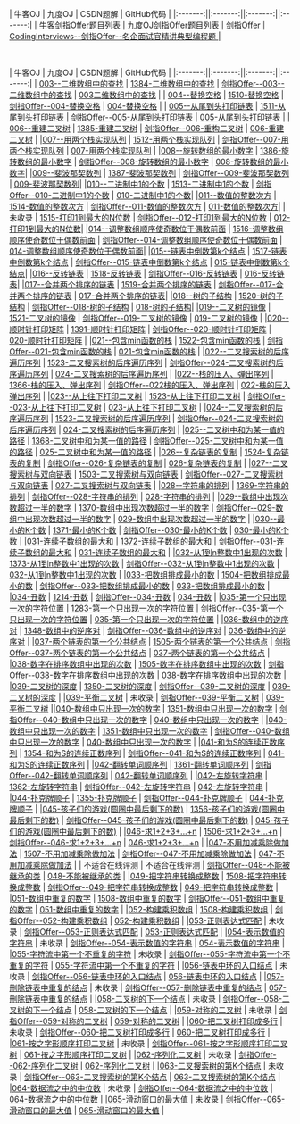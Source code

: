 | 牛客OJ | 九度OJ | CSDN题解 | GitHub代码 |
|:-------:||:-------:||:-------:||:-------:|
| [牛客剑指Offer题目列表](http://www.nowcoder.com/ta/coding-interviews?page=) | [九度OJ剑指Offer题目列表](http://ac.jobdu.com/hhtproblems.php) | [剑指Offer](http://blog.csdn.net/gatieme/article/category/6174073) | [CodingInterviews--剑指Offer--名企面试官精讲典型编程题 ](https://github.com/gatieme/CodingInterviews) |

<br>

| 牛客OJ | 九度OJ | CSDN题解 | GitHub代码 |
|:-------:||:-------:||:-------:||:-------:|
| [003--二维数组中的查找](http://www.nowcoder.com/practice/abc3fe2ce8e146608e868a70efebf62e?tpId=13&tqId=11154&rp=1&ru=/ta/coding-interviews&qru=/ta/coding-interviews/question-ranking)  | [1384-二维数组中的查找](http://ac.jobdu.com/problem.php?pid=1384) |  [剑指Offer--003--二维数组中的查找](http://blog.csdn.net/gatieme/article/details/51100125)  | [003二维数组中的查找](https://github.com/gatieme/CodingInterviews/tree/master/003-%E4%BA%8C%E7%BB%B4%E6%95%B0%E7%BB%84%E4%B8%AD%E7%9A%84%E6%9F%A5%E6%89%BE) |
| [004--替换空格](http://www.nowcoder.com/practice/4060ac7e3e404ad1a894ef3e17650423?tpId=13&tqId=11155&rp=1&ru=/ta/coding-interviews&qru=/ta/coding-interviews/question-ranking)  | [1510-替换空格](http://ac.jobdu.com/problem.php?pid=1510)   | [剑指Offer--004-替换空格](http://blog.csdn.net/gatieme/article/details/51100630)   | [004-替换空格](https://github.com/gatieme/CodingInterviews/tree/master/004-%E6%9B%BF%E6%8D%A2%E7%A9%BA%E6%A0%BC)  |
| [005--从尾到头打印链表](http://www.nowcoder.com/practice/d0267f7f55b3412ba93bd35cfa8e8035?tpId=13&tqId=11156&rp=1&ru=/ta/coding-interviews&qru=/ta/coding-interviews/question-ranking) | [1511-从尾到头打印链表](http://ac.jobdu.com/problem.php?pid=1511)   | [剑指Offer--005-从尾到头打印链表](http://blog.csdn.net/gatieme/article/details/51107632)   | [005-从尾到头打印链表](https://github.com/gatieme/CodingInterviews/tree/master/005-%E4%BB%8E%E5%B0%BE%E5%88%B0%E5%A4%B4%E6%89%93%E5%8D%B0%E9%93%BE%E8%A1%A8)  |
| [006--重建二叉树](http://www.nowcoder.com/practice/8a19cbe657394eeaac2f6ea9b0f6fcf6?tpId=13&tqId=11157&rp=1&ru=%2Fta%2Fcoding-interviews&qru=%2Fta%2Fcoding-interviews%2Fquestion-ranking) | [1385-重建二叉树](http://ac.jobdu.com/problem.php?pid=1385)   | [剑指Offer--006-重构二叉树](http://blog.csdn.net/gatieme/article/details/51108612) | [006-重建二叉树](https://github.com/gatieme/CodingInterviews/tree/master/006-%E9%87%8D%E5%BB%BA%E4%BA%8C%E5%8F%89%E6%A0%91)  |
|[007--用两个栈实现队列](http://www.nowcoder.com/practice/54275ddae22f475981afa2244dd448c6?tpId=13&tqId=11158&rp=1&ru=/ta/coding-interviews&qru=/ta/coding-interviews/question-rankingg) | [1512-用两个栈实现队列](http://ac.jobdu.com/problem.php?pid=1512)   | [剑指Offer--007-用两个栈实现队列](http://blog.csdn.net/gatieme/article/details/51112580) | [007-用两个栈实现队列](https://github.com/gatieme/CodingInterviews/tree/master/007-%E7%94%A8%E4%B8%A4%E4%B8%AA%E6%A0%88%E5%AE%9E%E7%8E%B0%E9%98%9F%E5%88%97)   |
|[008--旋转数组的最小数字](http://www.nowcoder.com/practice/9f3231a991af4f55b95579b44b7a01ba?tpId=13&tqId=11159&rp=1&ru=%2Fta%2Fcoding-interviews&qru=%2Fta%2Fcoding-interviews%2Fquestion-rankingg)  | [1386-旋转数组的最小数字](http://ac.jobdu.com/problem.php?pid=1386)   | [剑指Offer--008-旋转数组的最小数字](http://blog.csdn.net/gatieme/article/details/51115386) | [008-旋转数组的最小数字](https://github.com/gatieme/CodingInterviews/tree/master/008-%E6%97%8B%E8%BD%AC%E6%95%B0%E7%BB%84%E7%9A%84%E6%9C%80%E5%B0%8F%E6%95%B0%E5%AD%97)|
|[009--斐波那契数列](http://www.nowcoder.com/practice/c6c7742f5ba7442aada113136ddea0c3?tpId=13&tqId=11160&rp=1&ru=%2Fta%2Fcoding-interviews&qru=%2Fta%2Fcoding-interviews%2Fquestion-rankingg) | [1387-斐波那契数列](http://ac.jobdu.com/problem.php?pid=1387) | [剑指Offer--009-斐波那契数列](http://blog.csdn.net/gatieme/article/details/51115810) | [009-斐波那契数列](https://github.com/gatieme/CodingInterviews/tree/master/009-%E6%96%90%E6%B3%A2%E9%82%A3%E5%A5%91%E6%95%B0%E5%88%97)|
|[010--二进制中1的个数](http://www.nowcoder.com/practice/c6c7742f5ba7442aada113136ddea0c3?tpId=13&tqId=11160&rp=1&ru=%2Fta%2Fcoding-interviews&qru=%2Fta%2Fcoding-interviews%2Fquestion-rankingg) | [1513-二进制中1的个数](http://ac.jobdu.com/problem.php?pid=1513) | [剑指Offer--010-二进制中1的个数](http://blog.csdn.net/gatieme/article/details/51122144) | [010-二进制中1的个数](https://github.com/gatieme/CodingInterviews/tree/master/010-二进制中1的个数)|
|[011--数值的整数次方](http://www.nowcoder.com/practice/1a834e5e3e1a4b7ba251417554e07c00?tpId=13&tqId=11165&rp=1&ru=/ta/coding-interviews&qru=/ta/coding-interviews/question-ranking) | [1514-数值的整数次方](http://ac.jobdu.com/problem.php?pid=1514) | [剑指Offer--011-数值的整数次方](http://blog.csdn.net/gatieme/article/details/51123043) | [011-数值的整数次方](https://github.com/gatieme/CodingInterviews/tree/master/011-数值的整数次方)|
| 未收录  | [1515-打印1到最大的N位数](http://ac.jobdu.com/problem.php?pid=1515) | [剑指Offer--012-打印1到最大的N位数](http://blog.csdn.net/gatieme/article/details/51132108) | [012-打印1到最大的N位数](https://github.com/gatieme/CodingInterviews/tree/master/012-%E6%89%93%E5%8D%B01%E5%88%B0%E6%9C%80%E5%A4%A7%E7%9A%84N%E4%BD%8D%E6%95%B0)|
|[014--调整数组顺序使奇数位于偶数前面](http://www.nowcoder.com/practice/beb5aa231adc45b2a5dcc5b62c93f593?tpId=13&tqId=11166&rp=1&ru=%2Fta%2Fcoding-interviews&qru=%2Fta%2Fcoding-interviews%2Fquestion-ranking) | [1516-调整数组顺序使奇数位于偶数前面](http://ac.jobdu.com/problem.php?pid=1516) | [剑指Offer--014-调整数组顺序使奇数位于偶数前面](http://blog.csdn.net/gatieme/article/details/51133277) | [014-调整数组顺序使奇数位于偶数前面](https://github.com/gatieme/CodingInterviews/tree/master/014-调整数组顺序使奇数位于偶数前面)|
|[015--链表中倒数第k个结点](http://www.nowcoder.com/practice/529d3ae5a407492994ad2a246518148a?tpId=13&tqId=11167&rp=1&ru=%2Fta%2Fcoding-interviews&qru=%2Fta%2Fcoding-interviews%2Fquestion-ranking) | [1517-链表中倒数第k个结点](http://ac.jobdu.com/problem.php?pid=1517) | [剑指Offer--015-链表中倒数第k个结点](http://blog.csdn.net/gatieme/article/details/51133817) | [015-链表中倒数第k个结点](https://github.com/gatieme/CodingInterviews/tree/master/015-链表中倒数第k个结点)|
|[016--反转链表](http://www.nowcoder.com/practice/75e878df47f24fdc9dc3e400ec6058ca?tpId=13&tqId=11168&rp=1&ru=%2Fta%2Fcoding-interviews&qru=%2Fta%2Fcoding-interviews%2Fquestion-ranking) | [1518-反转链表](http://ac.jobdu.com/problem.php?pid=1518) | [剑指Offer--016-反转链表](http://blog.csdn.net/gatieme/article/details/51135119) | [016-反转链表](https://github.com/gatieme/CodingInterviews/tree/master/016-反转链表)|
|[017--合并两个排序的链表](http://www.nowcoder.com/practice/d8b6b4358f774294a89de2a6ac4d9337?tpId=13&tqId=11169&rp=1&ru=%2Fta%2Fcoding-interviews&qru=%2Fta%2Fcoding-interviews%2Fquestion-ranking) | [1519-合并两个排序的链表](http://ac.jobdu.com/problem.php?pid=1518) | [剑指Offer--017-合并两个排序的链表](http://blog.csdn.net/gatieme/article/details/51138298) | [017-合并两个排序的链表](https://github.com/gatieme/CodingInterviews/tree/master/017-合并两个排序的链表)|
|[018--树的子结构](http://www.nowcoder.com/practice/6e196c44c7004d15b1610b9afca8bd88?tpId=13&tqId=11170&rp=1&ru=/ta/coding-interviews&qru=/ta/coding-interviews/question-ranking) | [1520-树的子结构](http://ac.jobdu.com/problem.php?pid=1520) | [剑指Offer--018-树的子结构](http://blog.csdn.net/gatieme/article/details/51151916) | [018-树的子结构](https://github.com/gatieme/CodingInterviews/tree/master/018-树的子结构)|
|[019--二叉树的镜像](http://www.nowcoder.com/practice/564f4c26aa584921bc75623e48ca3011?tpId=13&tqId=11171&rp=1&ru=/ta/coding-interviews&qru=/ta/coding-interviews/question-ranking) | [1521-二叉树的镜像](http://ac.jobdu.com/problem.php?pid=1521) | [剑指Offer--019-二叉树的镜像](http://blog.csdn.net/gatieme/article/details/51175749) | [019-二叉树的镜像](https://github.com/gatieme/CodingInterviews/tree/master/019-二叉树的镜像) |
|[020--顺时针打印矩阵](http://www.nowcoder.com/practice/9b4c81a02cd34f76be2659fa0d54342a?tpId=13&tqId=11172&rp=1&ru=/ta/coding-interviews&qru=/ta/coding-interviews/question-ranking) | [1391-顺时针打印矩阵](http://ac.jobdu.com/problem.php?pid=1391) | [剑指Offer--020-顺时针打印矩阵](http://blog.csdn.net/gatieme/article/details/51182615) | [020-顺时针打印矩阵](https://github.com/gatieme/CodingInterviews/tree/master/020-顺时针打印矩阵) |
|[021--包含min函数的栈](http://www.nowcoder.com/practice/4c776177d2c04c2494f2555c9fcc1e49?tpId=13&tqId=11173&rp=1&ru=/ta/coding-interviews&qru=/ta/coding-interviews/question-ranking) | [1522-包含min函数的栈](http://ac.jobdu.com/problem.php?pid=1522) | [剑指Offer--021-包含min函数的栈](http://blog.csdn.net/gatieme/article/details/51184578) | [021-包含min函数的栈](https://github.com/gatieme/CodingInterviews/tree/master/021-包含min函数的栈) |
|[022--二叉搜索树的后序遍历序列](http://www.nowcoder.com/practice/a861533d45854474ac791d90e447bafd?tpId=13&tqId=11176&rp=2&ru=/ta/coding-interviews&qru=/ta/coding-interviews/question-ranking) | [1523-二叉搜索树的后序遍历序列](http://ac.jobdu.com/problem.php?pid=1367) | [剑指Offer--024-二叉搜索树的后序遍历序列](http://blog.csdn.net/gatieme/article/details/51213665) | [024-二叉搜索树的后序遍历序列](https://github.com/gatieme/CodingInterviews/tree/master/024-二叉搜索树的后序遍历序列) |
|[022--栈的压入、弹出序列](http://www.nowcoder.com/practice/d77d11405cc7470d82554cb392585106?tpId=13&tqId=11174&rp=1&ru=%2Fta%2Fcoding-interviews&qru=%2Fta%2Fcoding-interviews%2Fquestion-ranking) | [1366-栈的压入、弹出序列](http://ac.jobdu.com/problem.php?pid=1366) | [剑指Offer--022栈的压入、弹出序列](http://blog.csdn.net/gatieme/article/details/51190653) | [022-栈的压入弹出序列](https://github.com/gatieme/CodingInterviews/tree/master/022-栈的压入弹出序列) |
|[023--从上往下打印二叉树](http://www.nowcoder.com/practice/7fe2212963db4790b57431d9ed259701?tpId=13&tqId=11175&rp=2&ru=/ta/coding-interviews&qru=/ta/coding-interviews/question-ranking) | [1523-从上往下打印二叉树](http://ac.jobdu.com/problem.php?pid=1523) | [剑指Offer--023-从上往下打印二叉树](http://blog.csdn.net/gatieme/article/details/51204976) | [023-从上往下打印二叉树](https://github.com/gatieme/CodingInterviews/tree/master/023-从上往下打印二叉树) |
|[024--二叉搜索树的后序遍历序列](http://www.nowcoder.com/practice/a861533d45854474ac791d90e447bafd?tpId=13&tqId=11176&rp=2&ru=/ta/coding-interviews&qru=/ta/coding-interviews/question-ranking) | [1523-二叉搜索树的后序遍历序列](http://ac.jobdu.com/problem.php?pid=1367) | [剑指Offer--024-二叉搜索树的后序遍历序列](http://blog.csdn.net/gatieme/article/details/51213665) | [024-二叉搜索树的后序遍历序列](https://github.com/gatieme/CodingInterviews/tree/master/024-二叉搜索树的后序遍历序列) |
|[025--二叉树中和为某一值的路径](http://www.nowcoder.com/practice/b736e784e3e34731af99065031301bca?tpId=13&tqId=11177&rp=2&ru=%2Fta%2Fcoding-interviews&qru=%2Fta%2Fcoding-interviews%2Fquestion-ranking) | [1368-二叉树中和为某一值的路径](http://ac.jobdu.com/problem.php?pid=1368) | [剑指Offer--025-二叉树中和为某一值的路径](http://blog.csdn.net/gatieme/article/details/51214182) | [025-二叉树中和为某一值的路径](https://github.com/gatieme/CodingInterviews/tree/master/025-二叉树中和为某一值的路径) |
|[026--复杂链表的复制](http://www.nowcoder.com/practice/f836b2c43afc4b35ad6adc41ec941dba?tpId=13&tqId=11178&rp=2&ru=%2Fta%2Fcoding-interviews&qru=%2Fta%2Fcoding-interviews%2Fquestion-ranking) | [1524-复杂链表的复制](http://ac.jobdu.com/problem.php?pid=1524) | [剑指Offer--026-复杂链表的复制](http://blog.csdn.net/gatieme/article/details/51227939) | [026-复杂链表的复制](https://github.com/gatieme/CodingInterviews/tree/master/026-复杂链表的复制) |
|[027--二叉搜索树与双向链表](http://www.nowcoder.com/practice/947f6eb80d944a84850b0538bf0ec3a5?tpId=13&tqId=11179&rp=2&ru=%2Fta%2Fcoding-interviews&qru=%2Fta%2Fcoding-interviews%2Fquestion-ranking) | [1503-二叉搜索树与双向链表](http://ac.jobdu.com/problem.php?pid=1503) | [剑指Offer--027-二叉搜索树与双向链表](http://blog.csdn.net/gatieme/article/details/51234524) | [027-二叉搜索树与双向链表](https://github.com/gatieme/CodingInterviews/tree/master/027-二叉搜索树与双向链表) |
|[028--字符串的排列](http://www.nowcoder.com/practice/fe6b651b66ae47d7acce78ffdd9a96c7?tpId=13&tqId=11180&rp=2&ru=%2Fta%2Fcoding-interviews&qru=%2Fta%2Fcoding-interviews%2Fquestion-ranking) | [1369-字符串的排列](http://ac.jobdu.com/problem.php?pid=1369) | [剑指Offer--028-字符串的排列](http://blog.csdn.net/gatieme/article/details/51251158) | [028-字符串的排列](https://github.com/gatieme/CodingInterviews/tree/master/028-字符串的排列) |
|[029--数组中出现次数超过一半的数字](http://www.nowcoder.com/practice/e8a1b01a2df14cb2b228b30ee6a92163?tpId=13&tqId=11181&rp=2&ru=/ta/coding-interviews&qru=/ta/coding-interviews/question-ranking) | [1370-数组中出现次数超过一半的数字](http://ac.jobdu.com/problem.php?pid=1370) | [剑指Offer--029-数组中出现次数超过一半的数字](http://blog.csdn.net/gatieme/article/details/51251311) | [029-数组中出现次数超过一半的数字](https://github.com/gatieme/CodingInterviews/tree/master/029-数组中出现次数超过一半的数字) |
|[030--最小的K个数](http://www.nowcoder.com/practice/6a296eb82cf844ca8539b57c23e6e9bf?tpId=13&tqId=11182&rp=2&ru=%2Fta%2Fcoding-interviews&qru=%2Fta%2Fcoding-interviews%2Fquestion-ranking) | [1371-最小的K个数](http://ac.jobdu.com/problem.php?pid=1371) | [剑指Offer--030-最小的K个数](http://blog.csdn.net/gatieme/article/details/51251311) | [030-最小的K个数](https://github.com/gatieme/CodingInterviews/tree/master/030-最小的K个数) |
|[031-连续子数组的最大和](http://www.nowcoder.com/practice/459bd355da1549fa8a49e350bf3df484?tpId=13&tqId=11183&rp=2&ru=%2Fta%2Fcoding-interviews&qru=%2Fta%2Fcoding-interviews%2Fquestion-ranking) | [1372-连续子数组的最大和](http://ac.jobdu.com/problem.php?pid=1372) | [剑指Offer--031-连续子数组的最大和](http://blog.csdn.net/gatieme/article/details/51287801) | [031-连续子数组的最大和](https://github.com/gatieme/CodingInterviews/tree/master/031-连续子数组的最大和) |
|[032-从1到n整数中1出现的次数](http://www.nowcoder.com/practice/bd7f978302044eee894445e244c7eee6?tpId=13&tqId=11184&rp=2&ru=%2Fta%2Fcoding-interviews&qru=%2Fta%2Fcoding-interviews%2Fquestion-ranking) | [1373-从1到n整数中1出现的次数](http://ac.jobdu.com/problem.php?pid=1373) | [剑指Offer--032-从1到n整数中1出现的次数](http://blog.csdn.net/gatieme/article/details/51292339) | [032-从1到n整数中1出现的次数](https://github.com/gatieme/CodingInterviews/tree/master/032-从1到n整数中1出现的次数) |
|[033-把数组排成最小的数](http://www.nowcoder.com/practice/8fecd3f8ba334add803bf2a06af1b993?tpId=13&tqId=11185&rp=2&ru=%2Fta%2Fcoding-interviews&qru=%2Fta%2Fcoding-interviews%2Fquestion-ranking) | [1504-把数组排成最小的数](http://ac.jobdu.com/problem.php?pid=1504) | [剑指Offer--033-把数组排成最小的数](http://blog.csdn.net/gatieme/article/details/51303662) | [033-把数组排成最小的数](https://github.com/gatieme/CodingInterviews/tree/master/033-把数组排成最小的数) |
|[034-丑数](http://www.nowcoder.com/practice/6aa9e04fc3794f68acf8778237ba065b?tpId=13&tqId=11186&rp=2&ru=%2Fta%2Fcoding-interviews&qru=%2Fta%2Fcoding-interviews%2Fquestion-ranking) | [1214-丑数](http://ac.jobdu.com/problem.php?pid=1214) | [剑指Offer--034-丑数](http://blog.csdn.net/gatieme/article/details/51308037) | [034-丑数](https://github.com/gatieme/CodingInterviews/tree/master/034-丑数) |
|[035-第一个只出现一次的字符位置](http://www.nowcoder.com/practice/1c82e8cf713b4bbeb2a5b31cf5b0417c?tpId=13&tqId=11187&rp=2&ru=%2Fta%2Fcoding-interviews&qru=%2Fta%2Fcoding-interviews%2Fquestion-ranking) | [1283-第一个只出现一次的字符位置](http://ac.jobdu.com/problem.php?pid=1283) | [剑指Offer--035-第一个只出现一次的字符位置](http://blog.csdn.net/gatieme/article/details/51319158) | [035-第一个只出现一次的字符位置](https://github.com/gatieme/CodingInterviews/tree/master/035-第一个只出现一次的字符位置) |
|[036-数组中的逆序对](http://www.nowcoder.com/practice/96bd6684e04a44eb80e6a68efc0ec6c5?tpId=13&tqId=11188&rp=2&ru=%2Fta%2Fcoding-interviews&qru=%2Fta%2Fcoding-interviews%2Fquestion-ranking) | [1348-数组中的逆序对](http://ac.jobdu.com/problem.php?pid=1348) | [剑指Offer--036-数组中的逆序对](http://blog.csdn.net/gatieme/article/details/51326994) | [036-数组中的逆序对](https://github.com/gatieme/CodingInterviews/tree/master/036-数组中的逆序对) |
|[037-两个链表的第一个公共结点](http://www.nowcoder.com/practice/6ab1d9a29e88450685099d45c9e31e46?tpId=13&tqId=11189&rp=2&ru=%2Fta%2Fcoding-interviews&qru=%2Fta%2Fcoding-interviews%2Fquestion-ranking) | [1505-两个链表的第一个公共结点](http://ac.jobdu.com/problem.php?pid=1505) | [剑指Offer--037-两个链表的第一个公共结点](http://blog.csdn.net/gatieme/article/details/51330871) | [037-两个链表的第一个公共结点](https://github.com/gatieme/CodingInterviews/tree/master/037-两个链表的第一个公共结点) |
|[038-数字在排序数组中出现的次数](http://www.nowcoder.com/practice/70610bf967994b22bb1c26f9ae901fa2?tpId=13&tqId=11190&rp=2&ru=%2Fta%2Fcoding-interviews&qru=%2Fta%2Fcoding-interviews%2Fquestion-ranking) | [1505-数字在排序数组中出现的次数](http://ac.jobdu.com/problem.php?pid=1349) | [剑指Offer--038-数字在排序数组中出现的次数](http://blog.csdn.net/gatieme/article/details/51330871) | [038-数字在排序数组中出现的次数](https://github.com/gatieme/CodingInterviews/tree/master/038-数字在排序数组中出现的次数) |
|[039-二叉树的深度](http://www.nowcoder.com/practice/435fb86331474282a3499955f0a41e8b?tpId=13&tqId=11191&rp=2&ru=%2Fta%2Fcoding-interviews&qru=%2Fta%2Fcoding-interviews%2Fquestion-ranking) | [1350-二叉树的深度](http://ac.jobdu.com/problem.php?pid=1350) | [剑指Offer--039-二叉树的深度](http://blog.csdn.net/gatieme/article/details/51339884) | [039-二叉树的深度](https://github.com/gatieme/CodingInterviews/tree/master/039-二叉树的深度) |
|[039-平衡二叉树](http://www.nowcoder.com/practice/8b3b95850edb4115918ecebdf1b4d222?tpId=13&tqId=11192&rp=2&ru=%2Fta%2Fcoding-interviews&qru=%2Fta%2Fcoding-interviews%2Fquestion-ranking) | 未收录 | [剑指Offer--039-平衡二叉树](http://blog.csdn.net/gatieme/article/details/51346422) | [039-平衡二叉树](https://github.com/gatieme/CodingInterviews/tree/master/039-平衡二叉树%5B附加%5D) ||[040-数组中只出现一次的数字](http://www.nowcoder.com/practice/e02fdb54d7524710a7d664d082bb7811?tpId=13&tqId=11193&rp=2&ru=%2Fta%2Fcoding-interviews&qru=%2Fta%2Fcoding-interviews%2Fquestion-ranking) | [1351-数组中只出现一次的数字](http://ac.jobdu.com/problem.php?pid=1351) | [剑指Offer--040-数组中只出现一次的数字](http://blog.csdn.net/gatieme/article/details/51352156) | [040-数组中只出现一次的数字](https://github.com/gatieme/CodingInterviews/tree/master/040-数组中只出现一次的数字) |
|[040-数组中只出现一次的数字](http://www.nowcoder.com/practice/e02fdb54d7524710a7d664d082bb7811?tpId=13&tqId=11193&rp=2&ru=%2Fta%2Fcoding-interviews&qru=%2Fta%2Fcoding-interviews%2Fquestion-ranking) | [1351-数组中只出现一次的数字](http://ac.jobdu.com/problem.php?pid=1351) | [剑指Offer--040-数组中只出现一次的数字](http://blog.csdn.net/gatieme/article/details/51352156) | [040-数组中只出现一次的数字](https://github.com/gatieme/CodingInterviews/tree/master/040-数组中只出现一次的数字) |
|[041-和为S的连续正数序列](http://www.nowcoder.com/practice/c451a3fd84b64cb19485dad758a55ebe?tpId=13&tqId=11194&rp=2&ru=%2Fta%2Fcoding-interviews&qru=%2Fta%2Fcoding-interviews%2Fquestion-ranking) | [1354-和为S的连续正数序列](http://ac.jobdu.com/problem.php?pid=1354) | [剑指Offer--041-和为S的连续正数序列](http://blog.csdn.net/gatieme/article/details/51357308) | [041-和为S的连续正数序列](https://github.com/gatieme/CodingInterviews/tree/master/041-和为S的连续正数序列) |
|[042-翻转单词顺序列](http://www.nowcoder.com/practice/3194a4f4cf814f63919d0790578d51f3?tpId=13&tqId=11197&rp=2&ru=%2Fta%2Fcoding-interviews&qru=%2Fta%2Fcoding-interviews%2Fquestion-ranking) | [1361-翻转单词顺序列](http://ac.jobdu.com/problem.php?pid=1361) | [剑指Offer--042-翻转单词顺序列](http://blog.csdn.net/gatieme/article/details/51419097) | [042-翻转单词顺序列](https://github.com/gatieme/CodingInterviews/tree/master/042-翻转单词顺序列) |
|[042-左旋转字符串](http://www.nowcoder.com/practice/12d959b108cb42b1ab72cef4d36af5ec?tpId=13&tqId=11196&rp=2&ru=%2Fta%2Fcoding-interviews&qru=%2Fta%2Fcoding-interviews%2Fquestion-ranking) | [1362-左旋转字符串](http://ac.jobdu.com/problem.php?pid=1362) | [剑指Offer--042-左旋转字符串](http://blog.csdn.net/gatieme/article/details/51407858) | [042-左旋转字符串](https://github.com/gatieme/CodingInterviews/tree/master/042-左旋转字符串) |
|[044-扑克牌顺子](http://www.nowcoder.com/practice/762836f4d43d43ca9deb273b3de8e1f4?tpId=13&tqId=11198&rp=2&ru=%2Fta%2Fcoding-interviews&qru=%2Fta%2Fcoding-interviews%2Fquestion-ranking) | [1355-扑克牌顺子](http://ac.jobdu.com/problem.php?pid=1355) | [剑指Offer--044-扑克牌顺子](http://blog.csdn.net/gatieme/article/details/51427573) | [044-扑克牌顺子](https://github.com/gatieme/CodingInterviews/tree/master/044-扑克牌顺子) |
|[045-孩子们的游戏(圆圈中最后剩下的数)](http://www.nowcoder.com/practice/f78a359491e64a50bce2d89cff857eb6?tpId=13&tqId=11199&rp=2&ru=%2Fta%2Fcoding-interviews&qru=%2Fta%2Fcoding-interviews%2Fquestion-ranking) | [1356-孩子们的游戏(圆圈中最后剩下的数)](http://ac.jobdu.com/problem.php?pid=1356) | [剑指Offer--045-孩子们的游戏(圆圈中最后剩下的数)](http://blog.csdn.net/gatieme/article/details/51435055) | [045-孩子们的游戏(圆圈中最后剩下的数)](https://github.com/gatieme/CodingInterviews/tree/master/045-孩子们的游戏(圆圈中最后剩下的数)) |
|[046-求1+2+3+...+n](http://www.nowcoder.com/practice/7a0da8fc483247ff8800059e12d7caf1?tpId=13&tqId=11200&rp=2&ru=%2Fta%2Fcoding-interviews&qru=%2Fta%2Fcoding-interviews%2Fquestion-ranking) | [1506-求1+2+3+...+n](http://ac.jobdu.com/problem.php?pid=1506) | [剑指Offer--046-求1+2+3+...+n](http://blog.csdn.net/gatieme/article/details/51485713) | [046-求1+2+3+...+n](https://github.com/gatieme/CodingInterviews/tree/master/046-求1+2+3+...+n) |
|[047-不用加减乘除做加法](http://www.nowcoder.com/practice/59ac416b4b944300b617d4f7f111b215?tpId=13&tqId=11201&rp=2&ru=%2Fta%2Fcoding-interviews&qru=%2Fta%2Fcoding-interviews%2Fquestion-ranking) | [1507-不用加减乘除做加法](http://ac.jobdu.com/problem.php?pid=1507) | [剑指Offer--047-不用加减乘除做加法](http://blog.csdn.net/gatieme/article/details/51493414) | [047-不用加减乘除做加法](https://github.com/gatieme/CodingInterviews/tree/master/047-不用加减乘除做加法) |
| 不适合在线评测 | 不适合在线评测 | [剑指Offer--048-不能被继承的类](http://blog.csdn.net/gatieme/article/details/51485713) | [048-不能被继承的类](https://github.com/gatieme/CodingInterviews/tree/master/048-不能被继承的类) |
|[049-把字符串转换成整数](http://www.nowcoder.com/practice/1277c681251b4372bdef344468e4f26e?tpId=13&tqId=11202&rp=2&ru=%2Fta%2Fcoding-interviews&qru=%2Fta%2Fcoding-interviews%2Fquestion-ranking) | [1508-把字符串转换成整数](http://ac.jobdu.com/problem.php?pid=1508) | [剑指Offer--049-把字符串转换成整数](http://blog.csdn.net/gatieme/article/details/51502651) | [049-把字符串转换成整数](https://github.com/gatieme/CodingInterviews/tree/master/049-把字符串转换成整数) |
|[051-数组中重复的数字](http://www.nowcoder.com/practice/623a5ac0ea5b4e5f95552655361ae0a8?tpId=13&tqId=11203&rp=2&ru=%2Fta%2Fcoding-interviews&qru=%2Fta%2Fcoding-interviews%2Fquestion-ranking) | [1508-数组中重复的数字](http://ac.jobdu.com/problem.php?pid=1508) | [剑指Offer--051-数组中重复的数字](http://blog.csdn.net/gatieme/article/details/51540159) | [051-数组中重复的数字](https://github.com/gatieme/CodingInterviews/tree/master/051-数组中重复的数字) |
|[052-构建乘积数组](http://www.nowcoder.com/practice/94a4d381a68b47b7a8bed86f2975db46?tpId=13&tqId=11204&rp=2&ru=%2Fta%2Fcoding-interviews&qru=%2Fta%2Fcoding-interviews%2Fquestion-ranking) | [1508-构建乘积数组](http://ac.jobdu.com/problem.php?pid=1508) | [剑指Offer--052-构建乘积数组](http://blog.csdn.net/gatieme/article/details/51540159) | [052-构建乘积数组](https://github.com/gatieme/CodingInterviews/tree/master/052-构建乘积数组) |
|[053-正则表达式匹配](http://www.nowcoder.com/practice/45327ae22b7b413ea21df13ee7d6429c?tpId=13&tqId=11205&rp=2&ru=%2Fta%2Fcoding-interviews&qru=%2Fta%2Fcoding-interviews%2Fquestion-ranking) | 未收录 | [剑指Offer--053-正则表达式匹配](http://blog.csdn.net/gatieme/article/details/51542072) | [053-正则表达式匹配](https://github.com/gatieme/CodingInterviews/tree/master/053-正则表达式匹配) |
|[054-表示数值的字符串](http://www.nowcoder.com/practice/6f8c901d091949a5837e24bb82a731f2?tpId=13&tqId=11206&rp=2&ru=%2Fta%2Fcoding-interviews&qru=%2Fta%2Fcoding-interviews%2Fquestion-ranking) | 未收录 | [剑指Offer--054-表示数值的字符串](http://blog.csdn.net/gatieme/article/details/51559282) | [054-表示数值的字符串](https://github.com/gatieme/CodingInterviews/tree/master/054-表示数值的字符串) |
|[055-字符流中第一个不重复的字符](http://www.nowcoder.com/practice/00de97733b8e4f97a3fb5c680ee10720?tpId=13&tqId=11207&rp=3&ru=/ta/coding-interviews&qru=/ta/coding-interviews/question-ranking) | 未收录 | [剑指Offer--055-字符流中第一个不重复的字符](http://blog.csdn.net/gatieme/article/details/51598809) | [055-字符流中第一个不重复的字符](https://github.com/gatieme/CodingInterviews/tree/master/055-字符流中第一个不重复的字符) |
|[056-链表中环的入口结点](http://www.nowcoder.com/practice/253d2c59ec3e4bc68da16833f79a38e4?tpId=13&tqId=11208&rp=3&ru=%2Fta%2Fcoding-interviews&qru=%2Fta%2Fcoding-interviews%2Fquestion-ranking) | 未收录 | [剑指Offer--056-链表中环的入口结点](http://blog.csdn.net/gatieme/article/details/51602910) | [056-链表中环的入口结点](https://github.com/gatieme/CodingInterviews/tree/master/056-链表中环的入口结点) |
|[057-删除链表中重复的结点](http://www.nowcoder.com/practice/fc533c45b73a41b0b44ccba763f866ef?tpId=13&tqId=11209&rp=3&ru=%2Fta%2Fcoding-interviews&qru=%2Fta%2Fcoding-interviews%2Fquestion-ranking) | 未收录 | [剑指Offer--057-删除链表中重复的结点](http://blog.csdn.net/gatieme/article/details/51604199) | [057-删除链表中重复的结点](https://github.com/gatieme/CodingInterviews/tree/master/057-删除链表中重复的结点) |
|[058-二叉树的下一个结点](http://www.nowcoder.com/practice/9023a0c988684a53960365b889ceaf5e?tpId=13&tqId=11210&rp=3&ru=%2Fta%2Fcoding-interviews&qru=%2Fta%2Fcoding-interviews%2Fquestion-ranking) | 未收录 | [剑指Offer--058-二叉树的下一个结点](http://blog.csdn.net/gatieme/article/details/51620237) | [058-二叉树的下一个结点](https://github.com/gatieme/CodingInterviews/tree/master/058-二叉树的下一个结点) |
|[059-对称的二叉树](http://www.nowcoder.com/practice/ff05d44dfdb04e1d83bdbdab320efbcb?tpId=13&tqId=11211&rp=3&ru=%2Fta%2Fcoding-interviews&qru=%2Fta%2Fcoding-interviews%2Fquestion-ranking) | 未收录 | [剑指Offer--059-对称的二叉树](http://blog.csdn.net/gatieme/article/details/51620237) | [059-对称的二叉树](https://github.com/gatieme/CodingInterviews/tree/master/059-对称的二叉树) |
|[060-把二叉树打印成多行](http://www.nowcoder.com/practice/445c44d982d04483b04a54f298796288?tpId=13&tqId=11213&rp=3&ru=/ta/coding-interviews&qru=/ta/coding-interviews/question-ranking) | 未收录 | [剑指Offer--060-把二叉树打印成多行](http://blog.csdn.net/gatieme/article/details/51622025) | [060-把二叉树打印成多行](https://github.com/gatieme/CodingInterviews/tree/master/060-把二叉树打印成多行) |
|[061-按之字形顺序打印二叉树](http://www.nowcoder.com/practice/91b69814117f4e8097390d107d2efbe0?rp=3) | 未收录 | [剑指Offer--061-按之字形顺序打印二叉树](http://blog.csdn.net/gatieme/article/details/51763476) | [061-按之字形顺序打印二叉树](https://github.com/gatieme/CodingInterviews/tree/master/061-按之字形顺序打印二叉树) |
|[062-序列化二叉树](http://www.nowcoder.com/practice/cf7e25aa97c04cc1a68c8f040e71fb84?tpId=13&tqId=11214&rp=4) | 未收录 | [剑指Offer--062-序列化二叉树](http://blog.csdn.net/gatieme/article/details/51901268) | [062-序列化二叉树](https://github.com/gatieme/CodingInterviews/tree/master/062-序列化二叉树) |
|[063-二叉搜索树的第K个结点](http://www.nowcoder.com/practice/ef068f602dde4d28aab2b210e859150a?tpId=13&tqId=11215&rp=4) | 未收录 | [剑指Offer--063-二叉搜索树的第K个结点](http://blog.csdn.net/gatieme/article/details/51902530) | [063-二叉搜索树的第K个结点](https://github.com/gatieme/CodingInterviews/tree/master/063-二叉搜索树的第K个结点) |
|[064-数据流之中的中位数](http://www.nowcoder.com/practice/9be0172896bd43948f8a32fb954e1be1?tpId=13&tqId=11216&rp=4) | 未收录 | [剑指Offer--064-数据流之中的中位数](http://blog.csdn.net/gatieme/article/details/51908274) | [064-数据流之中的中位数](https://github.com/gatieme/CodingInterviews/tree/master/064-数据流之中的中位数) |
|[065-滑动窗口的最大值](http://www.nowcoder.com/practice/1624bc35a45c42c0bc17d17fa0cba788?tpId=13&tqId=11217&rp=4) | 未收录 |  [剑指Offer--065-滑动窗口的最大值](http://blog.csdn.net/gatieme/article/details/51915826) | [065-滑动窗口的最大值](https://github.com/gatieme/CodingInterviews/tree/master/065-滑动窗口的最大值) |

